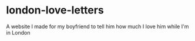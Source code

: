 # london-love-letters
A website I made for my boyfriend to tell him how much I love him while I'm in London
